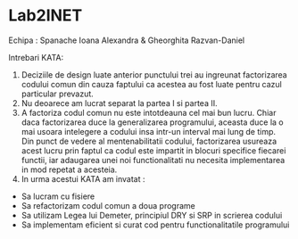 # Lab2INET

Echipa : Spanache Ioana Alexandra & Gheorghita Razvan-Daniel

Intrebari KATA: 

1. Deciziile de design luate anterior punctului trei au ingreunat factorizarea codului comun din cauza faptului ca acestea au fost luate pentru cazul particular prevazut.
2. Nu deoarece am lucrat separat la partea I si partea II.
3. A factoriza codul comun nu este intotdeauna cel mai bun lucru. Chiar daca factorizarea duce la generalizarea programului, aceasta duce la o mai usoara intelegere a codului insa intr-un interval mai lung de timp. Din punct de vedere al mentenabilitatii codului, factorizarea usureaza acest lucru prin faptul ca codul este impartit in blocuri specifice fiecarei functii, iar adaugarea unei noi functionalitati nu necesita implementarea in mod repetat a acesteia.
4. In urma acestui KATA am invatat :
  - Sa lucram cu fisiere
  - Sa refactorizam codul comun a doua programe
  - Sa utilizam Legea lui Demeter, principiul DRY si SRP in scrierea codului
  - Sa implementam eficient si curat cod pentru functionalitatile programului
